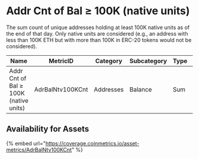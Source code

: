 # Addr Cnt of Bal ≥ 100K (native units)

The sum count of unique addresses holding at least 100K native units as of the end of that day. Only native units are considered (e.g., an address with less than 100K ETH but with more than 100K in ERC-20 tokens would not be considered).

| Name                                  | MetricID         | Category  | Subcategory | Type | Unit      | Interval |
| ------------------------------------- | ---------------- | --------- | ----------- | ---- | --------- | -------- |
| Addr Cnt of Bal ≥ 100K (native units) | AdrBalNtv100KCnt | Addresses | Balance     | Sum  | Addresses | 1 day    |

## Availability for Assets

{% embed url="https://coverage.coinmetrics.io/asset-metrics/AdrBalNtv100KCnt" %}
